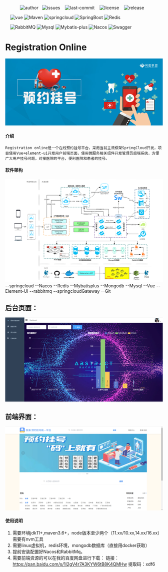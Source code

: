 &nbsp;&nbsp;&nbsp;&nbsp;&nbsp;&nbsp;&nbsp;&nbsp;&nbsp;&nbsp;&nbsp;
<img src="https://img.shields.io/badge/Author-xzp-red" alt="author" />&nbsp;&nbsp;&nbsp;<img src="https://img.shields.io/bitbucket/issues/xzp-yyn/Registration-online" alt="issues" />&nbsp;&nbsp;&nbsp;
<img src="https://img.shields.io/github/last-commit/xzp-yyn/Registration-online" alt="last-commit" />&nbsp;&nbsp;&nbsp;
<img src="https://img.shields.io/badge/license-Apache--2.0-brightgreen" alt="license" />&nbsp;&nbsp;&nbsp;
<img src="https://img.shields.io/badge/release-v3.0.0-success" alt="release" />  


&nbsp;&nbsp;&nbsp;&nbsp;<img src="https://img.shields.io/github/package-json/dependency-version/Ritusan/color-library/vue?color=green" alt="vue" />
<img src="https://img.shields.io/badge/Maven-v3.6.1-brightgreen" alt="Maven" />
<img src="https://img.shields.io/badge/SpringCloud-v3.0.4-blue" alt="springcloud" />
<img src="https://img.shields.io/badge/SpringBoot-v2.4.11-blue" alt="SpringBoot" />
<img src="https://img.shields.io/badge/Redis-v2.4.11-blue" alt="Redis" />  


&nbsp;&nbsp;&nbsp;&nbsp;<img src="https://img.shields.io/badge/RabbitMq-v3.0.3-blue" alt="RabbitMQ" />
<img src="https://img.shields.io/badge/Mysql-v5.7-brightgreen" alt="Mysql" />
<img src="https://img.shields.io/badge/Mybatisplus-v3.5.0-brightgreen" alt="Mybatis-plus" />
<img src="https://img.shields.io/badge/Nacos-v2021.1-brightgreen" alt="Nacos" />
<img src="https://img.shields.io/badge/Swagger2-v3.0.0-brightgreen" alt="Swagger" />







# Registration Online
![输入图片说明](images/web-banner2.jpg)
#### 介绍
    Registration online是一个在线预约挂号平台，采用当前主流框架SpringCloud开发，项目使用Vue+element-ui开发用户前端页面，使用微服务相关组件开发管理员后端系统，方便广大用户挂号问题，对接医院的平台，便利医院和患者的挂号。

#### 软件架构
![输入图片说明](images/%E6%8C%82%E5%8F%B7%E5%B9%B3%E5%8F%B0%E7%9A%84%E6%9E%B6%E6%9E%84%E5%9B%BE.png)
    --springcloud
    --Nacos
    --Redis
    --Mybatisplus
    --Mongodb
    --Mysql
    --Vue
    --Element-UI
    --rabbitmq
    --springcloudGateway
    --Git
## 后台页面：
![输入图片说明](images/%E5%90%8E%E5%8F%B0%E9%A6%96%E9%A1%B5.png)
## 前端界面：
![输入图片说明](images/frontindex.png)
#### 使用说明

1.  需要环境jdk11+,maven3.6+，node版本至少两个（11.xx/10.xx,14.xx/16.xx）需要有nvm工具
2.  需要linux虚拟机，redis环境，mongodb数据库（直接用docker获取）
3.  提前安装配置好Nacos和RabbitMq。
3.  需要前端资源的可以在我的百度网盘进行下载：
链接：https://pan.baidu.com/s/1I2gV4r7A3KYW6tB8K4QMHw 
提取码：xdf6

